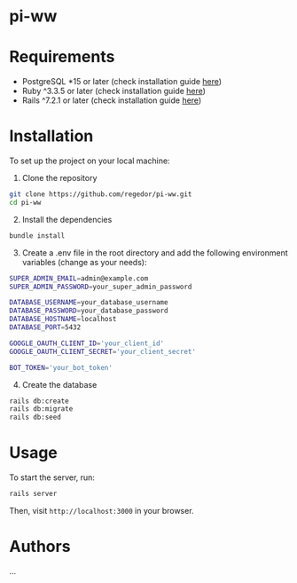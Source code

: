 # pi-ww

# Requirements
 - PostgreSQL *15 or later (check installation guide [here](https://www.postgresql.org/download/))
 - Ruby ^3.3.5 or later (check installation guide [here](https://www.ruby-lang.org/en/documentation/installation/))
 - Rails ^7.2.1 or later (check installation guide [here](https://guides.rubyonrails.org/getting_started.html))

# Installation
To set up the project on your local machine:

1. Clone the repository
```bash
git clone https://github.com/regedor/pi-ww.git
cd pi-ww
```

2. Install the dependencies
```bash
bundle install
```

3. Create a .env file in the root directory and add the following environment variables (change as your needs):
```bash
SUPER_ADMIN_EMAIL=admin@example.com
SUPER_ADMIN_PASSWORD=your_super_admin_password

DATABASE_USERNAME=your_database_username
DATABASE_PASSWORD=your_database_password
DATABASE_HOSTNAME=localhost
DATABASE_PORT=5432

GOOGLE_OAUTH_CLIENT_ID='your_client_id'
GOOGLE_OAUTH_CLIENT_SECRET='your_client_secret'

BOT_TOKEN='your_bot_token'
```

4. Create the database
```bash
rails db:create
rails db:migrate
rails db:seed
```

# Usage
To start the server, run:
```bash
rails server
```
Then, visit `http://localhost:3000` in your browser.

# Authors
 ...
